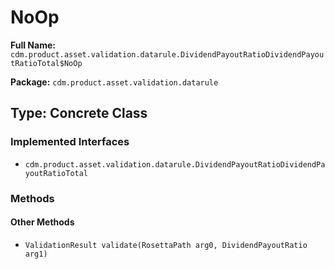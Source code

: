 # NoOp

**Full Name:** `cdm.product.asset.validation.datarule.DividendPayoutRatioDividendPayoutRatioTotal$NoOp`

**Package:** `cdm.product.asset.validation.datarule`

## Type: Concrete Class

### Implemented Interfaces

- `cdm.product.asset.validation.datarule.DividendPayoutRatioDividendPayoutRatioTotal`

### Methods

#### Other Methods

- `ValidationResult validate(RosettaPath arg0, DividendPayoutRatio arg1)`

